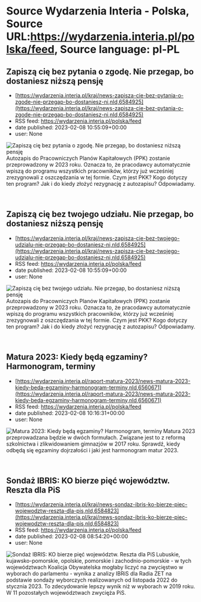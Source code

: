 # Source Wydarzenia Interia - Polska, Source URL:https://wydarzenia.interia.pl/polska/feed, Source language: pl-PL

## Zapiszą cię bez pytania o zgodę. Nie przegap, bo dostaniesz niższą pensję
 - [https://wydarzenia.interia.pl/kraj/news-zapisza-cie-bez-pytania-o-zgode-nie-przegap-bo-dostaniesz-ni,nId,6584925](https://wydarzenia.interia.pl/kraj/news-zapisza-cie-bez-pytania-o-zgode-nie-przegap-bo-dostaniesz-ni,nId,6584925)
 - RSS feed: https://wydarzenia.interia.pl/polska/feed
 - date published: 2023-02-08 10:55:09+00:00
 - user: None

<p><a href="https://wydarzenia.interia.pl/kraj/news-zapisza-cie-bez-pytania-o-zgode-nie-przegap-bo-dostaniesz-ni,nId,6584925"><img align="left" alt="Zapiszą cię bez pytania o zgodę. Nie przegap, bo dostaniesz niższą pensję" src="https://i.iplsc.com/zapisza-cie-bez-pytania-o-zgode-nie-przegap-bo-dostaniesz-ni/00066QNJJ3V65A18-C321.jpg" /></a>Autozapis do Pracowniczych Planów Kapitałowych (PPK) zostanie przeprowadzony w 2023 roku. Oznacza to, że pracodawcy automatycznie wpiszą do programu wszystkich pracowników, którzy już wcześniej zrezygnowali z oszczędzania w tej formie. Czym jest PKK? Kogo dotyczy ten program? Jak i do kiedy złożyć rezygnację z autozapisu? Odpowiadamy.</p><br clear="all" />

## Zapiszą cię bez twojego udziału. Nie przegap, bo dostaniesz niższą pensję
 - [https://wydarzenia.interia.pl/kraj/news-zapisza-cie-bez-twojego-udzialu-nie-przegap-bo-dostaniesz-ni,nId,6584925](https://wydarzenia.interia.pl/kraj/news-zapisza-cie-bez-twojego-udzialu-nie-przegap-bo-dostaniesz-ni,nId,6584925)
 - RSS feed: https://wydarzenia.interia.pl/polska/feed
 - date published: 2023-02-08 10:55:09+00:00
 - user: None

<p><a href="https://wydarzenia.interia.pl/kraj/news-zapisza-cie-bez-twojego-udzialu-nie-przegap-bo-dostaniesz-ni,nId,6584925"><img align="left" alt="Zapiszą cię bez twojego udziału. Nie przegap, bo dostaniesz niższą pensję" src="https://i.iplsc.com/zapisza-cie-bez-twojego-udzialu-nie-przegap-bo-dostaniesz-ni/00066QNJJ3V65A18-C321.jpg" /></a>Autozapis do Pracowniczych Planów Kapitałowych (PPK) zostanie przeprowadzony w 2023 roku. Oznacza to, że pracodawcy automatycznie wpiszą do programu wszystkich pracowników, którzy już wcześniej zrezygnowali z oszczędzania w tej formie. Czym jest PKK? Kogo dotyczy ten program? Jak i do kiedy złożyć rezygnację z autozapisu? Odpowiadamy.</p><br clear="all" />

## Matura 2023: Kiedy będą egzaminy? Harmonogram, terminy
 - [https://wydarzenia.interia.pl/raport-matura-2023/news-matura-2023-kiedy-beda-egzaminy-harmonogram-terminy,nId,6560671](https://wydarzenia.interia.pl/raport-matura-2023/news-matura-2023-kiedy-beda-egzaminy-harmonogram-terminy,nId,6560671)
 - RSS feed: https://wydarzenia.interia.pl/polska/feed
 - date published: 2023-02-08 10:16:31+00:00
 - user: None

<p><a href="https://wydarzenia.interia.pl/raport-matura-2023/news-matura-2023-kiedy-beda-egzaminy-harmonogram-terminy,nId,6560671"><img align="left" alt="Matura 2023: Kiedy będą egzaminy? Harmonogram, terminy" src="https://i.iplsc.com/matura-2023-kiedy-beda-egzaminy-harmonogram-terminy/0002ASA7TYDYQSTR-C321.jpg" /></a>Matura 2023 przeprowadzana będzie w dwóch formułach. Związane jest to z reformą szkolnictwa i zlikwidowaniem gimnazjów w 2017 roku. Sprawdź, kiedy odbędą się egzaminy dojrzałości i jaki jest harmonogram matur 2023.</p><br clear="all" />

## Sondaż IBRIS: KO bierze pięć województw. Reszta dla PiS
 - [https://wydarzenia.interia.pl/kraj/news-sondaz-ibris-ko-bierze-piec-wojewodztw-reszta-dla-pis,nId,6584823](https://wydarzenia.interia.pl/kraj/news-sondaz-ibris-ko-bierze-piec-wojewodztw-reszta-dla-pis,nId,6584823)
 - RSS feed: https://wydarzenia.interia.pl/polska/feed
 - date published: 2023-02-08 08:54:20+00:00
 - user: None

<p><a href="https://wydarzenia.interia.pl/kraj/news-sondaz-ibris-ko-bierze-piec-wojewodztw-reszta-dla-pis,nId,6584823"><img align="left" alt="Sondaż IBRIS: KO bierze pięć województw. Reszta dla PiS " src="https://i.iplsc.com/sondaz-ibris-ko-bierze-piec-wojewodztw-reszta-dla-pis/000G86IHUI0IKD5K-C321.jpg" /></a>Lubuskie, kujawsko-pomorskie, opolskie, pomorskie i zachodnio-pomorskie - w tych województwach Koalicja Obywatelska mogłaby liczyć na zwycięstwo w wyborach do parlamentu - wynika z analizy IBRiS dla Radia ZET na podstawie sondaży wyborczych realizowanych od listopada 2022 do stycznia 2023. To zdecydowanie lepszy wynik niż w wyborach w 2019 roku.  W 11 pozostałych województwach zwycięża PiS. </p><br clear="all" />
